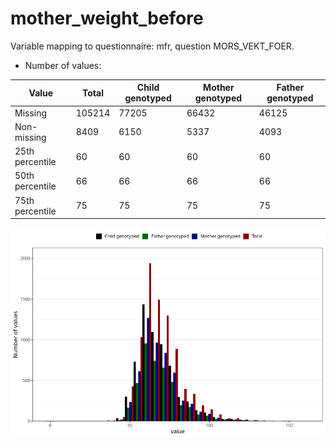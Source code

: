 # mother_weight_before
Variable mapping to questionnaire: mfr, question MORS_VEKT_FOER.
- Number of values:

| Value | Total | Child genotyped | Mother genotyped | Father genotyped |
| ----- | ----- | --------------- | ---------------- | ---------------- |
| Missing | 105214 | 77205 | 66432 | 46125 |
| Non-missing | 8409 | 6150 | 5337 | 4093 |
| 25th percentile | 60 | 60 | 60 | 60 |
| 50th percentile | 66 | 66 | 66 | 66 |
| 75th percentile | 75 | 75 | 75 | 75 |



![](mother_weight_before_n.png)



